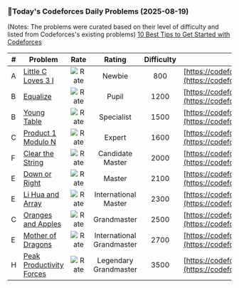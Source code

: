 ### 🌟Today's Codeforces Daily Problems (2025-08-19)
(Notes: The problems were curated based on their level of difficulty and listed from Codeforces's existing problems)
[10 Best Tips to Get Started with Codeforces](https://github.com/ika9810/Codeforces-Daily-Problems/blob/main/10%20Best%20Tips%20to%20Get%20Started%20with%20Codeforces.md)

| # | Problem | Rate| Rating | Difficulty | Contest |
|---| ----- | :--------: | :----------: | :----------: | ---------- |
|A|[Little C Loves 3 I](https://codeforces.com/contest/1047/problem/A)|![Rate](https://img.shields.io/badge/Newbie-800-lightgrey)|Newbie|800|[https://codeforces.com/contest/1047](https://codeforces.com/contest/1047)|
|B|[Equalize](https://codeforces.com/contest/1928/problem/B)|![Rate](https://img.shields.io/badge/Pupil-1200-brightgreen)|Pupil|1200|[https://codeforces.com/contest/1928](https://codeforces.com/contest/1928)|
|B|[Young Table](https://codeforces.com/contest/237/problem/B)|![Rate](https://img.shields.io/badge/Specialist-1500-9cf)|Specialist|1500|[https://codeforces.com/contest/237](https://codeforces.com/contest/237)|
|C|[Product 1 Modulo N](https://codeforces.com/contest/1514/problem/C)|![Rate](https://img.shields.io/badge/Expert-1600-blue)|Expert|1600|[https://codeforces.com/contest/1514](https://codeforces.com/contest/1514)|
|F|[Clear the String](https://codeforces.com/contest/1132/problem/F)|![Rate](https://img.shields.io/badge/Candidate%20Master-2000-blueviolet)|Candidate Master|2000|[https://codeforces.com/contest/1132](https://codeforces.com/contest/1132)|
|E|[Down or Right](https://codeforces.com/contest/1023/problem/E)|![Rate](https://img.shields.io/badge/Master-2100-orange)|Master|2100|[https://codeforces.com/contest/1023](https://codeforces.com/contest/1023)|
|E|[Li Hua and Array](https://codeforces.com/contest/1797/problem/E)|![Rate](https://img.shields.io/badge/International%20Master-2300-orange)|International Master|2300|[https://codeforces.com/contest/1797](https://codeforces.com/contest/1797)|
|C|[Oranges and Apples](https://codeforces.com/contest/23/problem/C)|![Rate](https://img.shields.io/badge/Grandmaster-2500-red)|Grandmaster|2500|[https://codeforces.com/contest/23](https://codeforces.com/contest/23)|
|E|[Mother of Dragons](https://codeforces.com/contest/839/problem/E)|![Rate](https://img.shields.io/badge/International%20Grandmaster-2700-red)|International Grandmaster|2700|[https://codeforces.com/contest/839](https://codeforces.com/contest/839)|
|H|[Peak Productivity Forces](https://codeforces.com/contest/2035/problem/H)|![Rate](https://img.shields.io/badge/Legendary%20Grandmaster-3500-red)|Legendary Grandmaster|3500|[https://codeforces.com/contest/2035](https://codeforces.com/contest/2035)|
